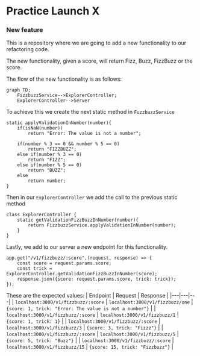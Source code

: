 # Practice Launch X

### New feature

This is a repository where we are going to add a new functionality to our refactoring code.

The new functionality, given a score, will return Fizz, Buzz, FizzBuzz or the score.

The flow of the new functionality is as follows:

```mermaid
graph TD;
    FizzbuzzService-->ExplorerController;
    ExplorerController-->Server
```

To achieve this we create the next static method in `FuzzbuzzService`

```
static applyValidationInNumber(number){
    if(isNaN(number))
        return "Error: The value is not a number";

    if(number % 3 == 0 && number % 5 == 0)
        return "FIZZBUZZ";
    else if(number % 3 == 0)
        return "FIZZ";
    else if(number % 5 == 0)
        return "BUZZ";
    else
        return number;
}
```

Then in our `ExplorerController` we add the call to the previous static method

```
class ExplorerController {
    static getValidationFizzBuzzInNumber(number){
        return FizzbuzzService.applyValidationInNumber(number);
    }
}
```

Lastly, we add to our server a new endpoint for this functionality.

```
app.get("/v1/fizzbuzz/:score",(request, response) => {
    const score = request.params.score;
    const trick = ExplorerController.getValidationFizzBuzzInNumber(score);
    response.json({score: request.params.score, trick: trick});
});
```

These are the expected values:
| Endpoint | Request | Response |
|---|---|---|
| `localhost:3000/v1/fizzbuzz/:score` | `localhost:3000/v1/fizzbuzz/one` | `{score: 1, trick: "Error: The value is not a number"}` |
| `localhost:3000/v1/fizzbuzz/:score` | `localhost:3000/v1/fizzbuzz/1` | `{score: 1, trick: 1}` |
| `localhost:3000/v1/fizzbuzz/:score` | `localhost:3000/v1/fizzbuzz/3` | `{score: 3, trick: "Fizzz"}` |
| `localhost:3000/v1/fizzbuzz/:score` | `localhost:3000/v1/fizzbuzz/5` | `{score: 5, trick: "Buzz"}` |
| `localhost:3000/v1/fizzbuzz/:score` | `localhost:3000/v1/fizzbuzz/15` | `{score: 15, trick: "Fizzbuzz"}` |